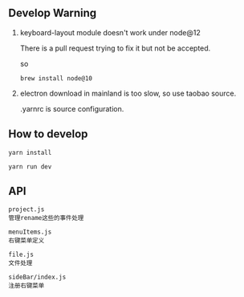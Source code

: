 ## Develop Warning

1. keyboard-layout module doesn't work under node@12

   There is a pull request trying to fix it but not be accepted.

   so

   ```shell
   brew install node@10
   ```

2. electron download in mainland is too slow, so use taobao source.

   .yarnrc is source configuration.

## How to develop

```
yarn install

yarn run dev
```



## API

```
project.js
管理rename这些的事件处理

menuItems.js
右键菜单定义

file.js
文件处理

sideBar/index.js
注册右键菜单

```


